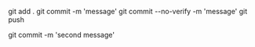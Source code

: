 git add .
git commit -m 'message'
git commit --no-verify -m 'message'
git push

git commit -m 'second message'
